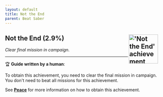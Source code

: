 ```yaml
---
layout: default
title: Not the End
parent: Beat Saber
---
```


## Not the End (2.9%) <img align="right" src="https://cdn.cloudflare.steamstatic.com/steamcommunity/public/images/apps/620980/bfa4d78e680ee50386e1a0dd5b87aecead55d74e.jpg" alt="'Not the End' achievement icon" width="96" height="96">

_Clear final mission in campaign._

---

:trophy: **Guide written by a human**:

To obtain this achievement, you need to clear the final mission in campaign. You don't need to beat all missions for this achievement.

See [**Peace**](Peace.md) for more information on how to obtain this achievement.

